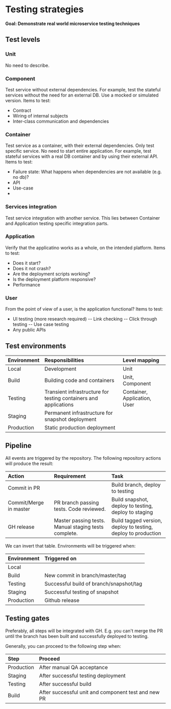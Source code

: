 # Testing strategies

**Goal: Demonstrate real world microservice testing techniques**

## Test levels

### Unit

No need to describe.

### Component

Test service without external dependencies. For example, test the stateful services without the need for an external DB. Use a mocked or simulated version. Items to test:

- Contract
- Wiring of internal subjects
- Inter-class communication and dependencies

### Container
 
Test service as a container, with their external dependencies. Only test specific service. No need to start entire application. For example, test stateful services with a real DB container and by using their external API. Items to test:

- Failure state: What happens when dependencies are not available (e.g. no db)?
- API
- Use-case
- 

### Services integration

Test service integration with another service.
This lies between Container and Application testing specific integration parts.

### Application

Verify that the applicatino works as a whole, on the intended platform. Items to test:

- Does it start?
- Does it not crash?
- Are the deployment scripts working?
- Is the deployment platform responsive?
- Performance

### User

From the point of view of a user, is the application functional? Items to test:

- UI testing (more research required)
-- Link checking
-- Click through testing
-- Use case testing
- Any public APIs

## Test environments

| Environment | Responsibilities                                                 | Level mapping                |
|:------------|:-----------------------------------------------------------------|:-----------------------------|
| Local       | Development                                                      | Unit                         |
| Build       | Building code and containers                                     | Unit, Component              |
| Testing     | Transient infrastructure for testing containers and applications | Container, Application, User |
| Staging     | Permanent infrastructure for snapshot deployment                 |                              |
| Production  | Static production deployment                                     |                              |

## Pipeline

All events are triggered by the repository. The following repository actions will produce the result:

| Action                 | Requirement                                          | Task                                                          |
|:-----------------------|:-----------------------------------------------------|:--------------------------------------------------------------|
| Commit in PR           |                                                      | Build branch, deploy to testing                               |
| Commit/Merge in master | PR branch passing tests. Code reviewed.              | Build snapshot, deploy to testing, deploy to staging          |
| GH release             | Master passing tests. Manual staging tests complete. | Build tagged version, deploy to testing, deploy to production |

We can invert that table. Environments will be triggered when:

| Environment | Triggered on                            |
|:------------|:----------------------------------------|
| Local       |                                         |
| Build       | New commit in branch/master/tag         |
| Testing     | Successful build of branch/snapshot/tag |
| Staging     | Successful testing of snapshot          |
| Production  | Github release                          |

## Testing gates

Preferably, all steps will be integrated with GH. E.g. you can't merge the PR until the branch has been built and successfully deployed to testing.

Generally, you can proceed to the following step when:

| Step       | Proceed                                             |
|:-----------|:----------------------------------------------------|
| Production | After manual QA acceptance                          |
| Staging    | After successful testing deployment                 |
| Testing    | After successful build                              |
| Build      | After successful unit and component test and new PR |

